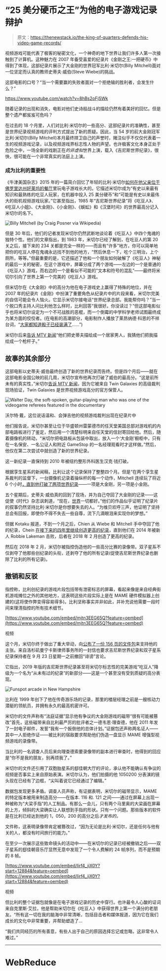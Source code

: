 # “25 美分硬币之王”为他的电子游戏记录辩护

> 原文：<https://thenewstack.io/the-king-of-quarters-defends-his-video-game-records/>

视频游戏可能代表了极客的秘密文化，一个神奇的地下世界让我们许多人第一次接触到了计算机。这种魅力在 2007 年备受喜爱的纪录片《金刚之王:一把硬币》中得到了体现，这部纪录片展示了大金刚的世界冠军比利·米切尔(Billy Mitchell)面对一位坚定而认真的教师史蒂夫·威伯(Steve Wiebe)的挑战。

这部电影的口号？“当一个需要赢的失败者面对一个拒绝输的胜利者，会发生什么？”

https://www.youtube.com/watch?v=8hBs2oFjSWk

随着记录的出现和消失，电影对他们史诗般战斗的描绘仍然有着美好的回忆。但是整个遗产都岌岌可危吗？

在过去的 18 个月里，人们对比利·米切尔的一些高分、这部纪录片的准确性，甚至是世界纪录视频游戏的评判方式提出了新的质疑。因此，当 54 岁的前大金刚冠军比利·米切尔(Billy Mitchell)本月最终捍卫自己的声誉时，赌注似乎不仅仅代表着一生的视频游戏记录，以及视频游戏界标志性人物的声望。也许极客文化本身正处于危险之中，一场全新的戏剧正在*的非虚拟*世界上演，载入《吉尼斯世界纪录》，很快，很可能在一个非常真实的法庭上上演。

### 成为比利的重要性

《牛津美国杂志》2015 年的一篇简介回忆了年轻的比利·米切尔[如何在他父亲位于佛罗里达州好莱坞的餐厅](https://www.oxfordamerican.org/magazine/item/622-the-perfect-man)里玩电子游戏长大的。它描述米切尔成为“有史以来最有知识和最熟练的吃豆人玩家，在机器中投入 25 美分硬币”和“可能是有史以来最伟大的街机视频游戏玩家。”它甚至指出，1985 年“吉尼斯世界纪录”将《吃豆人》、《吃豆人小姐》、《大金刚》、《小金刚》、《蜈蚣》和《汉堡时间》的世界最高分记入米切尔的名下。

![Billy Mitchell (by Craig Posner via Wikipedia)](img/49610306be6e3c721e4b4338424c4e5a.png)

但是 30 年后，他们的记者发现米切尔仍然武断地谈论着《吃豆人》中四个鬼魂的独特个性。他们的文章指出，到 1983 年，米切尔已经了解到，在吃豆人的第 20 关之后，接下来的 234 关都是完全一样的——而且有“许多”地方，你可以简单地把你的吃豆人停在鬼魂永远找不到他的地方，“然后休息一下，吃个三明治，上个厕所，等等。”但最重要的是，它还描述了他和一个朋友如何破解了《吃豆人》神秘的最后一关的秘密，在这个游戏中，屏幕分成了两个游戏——左边的一个是普通的《吃豆人》游戏，而右边的一个是看似不可能的“文本和符号的混乱”——最终将米切尔引向了世界上第一个完美的《吃豆人》游戏。

但米切尔在《大金刚》中的高分为他在电子游戏史上赢得了特殊的地位，并在 2007 年的纪录片《金刚》中扮演了重要角色从纪录片中的片段来看，米切尔完美的自信可能会令人恼火。它显示米切尔接电话“世界纪录总部。我能帮你吗？”当一个脱口秀主持人问比利他怎么样时，比利回答“我很好。你没读过？”但这部电影似乎也将米切尔设定为一个不可战胜的恶棍，而一个倒霉的中学科学老师试图最终成为某方面的佼佼者。(在电影的高潮部分，电影制作人播放了莱昂纳德·科恩的不祥台词，“[大家都知道骰子已经装满了](https://www.youtube.com/watch?v=Lin-a2lTelg)……”)

米切尔后来[告诉 MTV 新闻](http://www.mtv.com/news/1560691/ex-donkey-kong-champ-finally-speaks-after-getting-bruised-by-new-doc/)“他们把史蒂夫描绘成一个居家男人，我猜他们把我描绘成一个枪杆子。”

## **故事的其余部分**

这部电影以史蒂夫·威伯最终创造了新的世界纪录而告终。但是四个月后——就在这部电影全国公映的前几周，米切尔宣布他再次打破了威伯的最高分。“这是前所未有的真实性，”米切尔[告诉 MTV 新闻](http://www.mtv.com/news/1565744/donkey-kong-king-reclaims-top-score-and-hes-got-witnesses-to-prove-it/)，因为它被来自 Twin Galaxies 的高级裁判现场验证，Twin Galaxies 是世界视频游戏高分的官方保管人。

![Walter Day, the soft-spoken, guitar-playing man who was one of the videogame referees featured in the documentary](img/0849697e6522c20114432ca7c2d66bf9.png)

沃尔特·戴，这位说话温和、会弹吉他的视频游戏裁判出现在纪录片中

他们报告说，米切尔甚至让位于华盛顿州雷蒙德市的任天堂美国总部对游戏机的内部电路板进行了鉴定，然后用一个清楚标明来自任天堂的信封寄回给他。然后，随着摄像机的转动，“米切尔把电路板从包装中取出，放入一个‘大金刚’橱柜中，只有在一名保安、一名公证人和附近 GameStop 的一名经理观看时才这样做。”然后，他仅在第二次尝试中就创造了新的世界纪录。

这一新纪录一直保持到 2010 年被纽约整形外科医生汉克·钱打破。

根据孪生星系的新闻稿，比利让这个记录保持了整整四个月。但是“在两个孪生星系裁判的监督下，一台摄像机记录着操纵杆的每一个动作，Mitchell 连续玩了将近 6 个小时[，直到他打破了两项世界纪录](https://www.businesswire.com/news/home/20100813005120/en/Billy-Mitchell-Video-Game-Hall-Famer-Reclaims)——一项是大金刚，另一项是小金刚。

五个星期后，史蒂夫·威伯真的回到了现场，并为自己夺回了大金刚的记录——这促使《时代》杂志讽刺道，“现在，[世界](http://techland.time.com/2010/09/20/steve-wiebe-back-on-top-reclaims-donkey-kong-world-record/)一切都好。”他们的作品似乎证明了纪录片的叙事仍然坚持比利·米切尔是你想要失去的人。“为维贝欢呼三声，他证明了坚持总会有回报，即使你不得不失去一些自尊，流下几滴眼泪来实现你的梦想。”

但据 Kotaku 报道，不到一个月之后，Chien 从 Wiebe 和 Mitchell 手中夺回了他的纪录，Chein [在接下来的四年里继续创造更高的纪录](https://kotaku.com/a-new-world-record-ends-hank-chiens-reign-as-donkey-kon-1631455818)，直到他们在 2014 年被新人 Robbie Lakeman 击败，后者在 2018 年 2 月创造了更高的纪录。

然后在 2018 年 2 月，米切尔被指控伪造他的一些高分比赛的录像带。双子星系不仅剥夺了他那些创纪录的头衔，还剥夺了他的所有记录(促使吉尼斯世界纪录也删除了比利的所有记录)。

## **撤销和反驳**

指控称，比利创纪录的游戏片段包括带有泄密标志的屏幕，看起来像是来自经典街机游戏摊位之外的其他地方，这表明这些片段实际上是在 MAME 硬件模拟器上创建的(这将使作弊变得容易得多)。比利坚称事实并非如此，并补充说他需要一段时间来理清指控的所有技术细节。

[https://www.youtube.com/embed/mjtn3EEG65Q?feature=oembed](https://www.youtube.com/embed/mjtn3EEG65Q?feature=oembed)

视频

这个月，米切尔终于做出了重大举动，向[公布了一份 156 页的文件包](https://docs.google.com/document/d/1lGODhaCGZ_ZLCwMHJS74ZNE0YrI5uD_yjxsTilYb9Ls/edit)来支持他的主张。来自洛杉矶曼宁卡斯律师事务所的一封信也要求吉尼斯世界纪录和双子星系纪录保持者在 9 月 23 日星期一之前撤回“诽谤”言论。

它指出，2019 年版的吉尼斯世界纪录甚至将米切尔标志性的完美游戏“吃豆人”降级为一个名为“从未有过的纪录”的新部分——这是一个甚至没有受到质疑的高分表现。

![Funspot arcade in New Hampshire](img/47cc7af13622fda67e54d84d69790e34.png)

比利在 1999 年创下了他在传奇游乐场的记录，那里的楼层经理之前是一艘核动力潜艇的领航员，并拥有永久的最高机密许可。

米切尔的文件声称有“法庭证据”显示他有争议的大金刚游戏的磁带“很有可能被篡改”首先，这些磁带来自比利最严厉的批评者之一德韦恩·理查德，他在 2011 年发了一封电子邮件，发誓“我有一个扳倒他的总体计划。”证据包还声称两名证人——其中一人拒绝作证——被比利的宿敌要求帮助他们伪造一盘显示 MAME 增强型视频游戏的录像带。

当比利的一名调查人员后来向理查德索要录像带的副本进行审查时，他得到的回应是“你不是我的朋友，别再烦我了。”

米切尔的文件还引用了双胞胎星系的郄佳朝大厅的评论，承认他不能确认有争议的视频是否事实上来自原始表演。米切尔认为，他们拍摄的他 1050200 分表演的镜头现在已经有了边框，“尖叫着说它已经通过了编辑。”

数据包发现更多矛盾。调查人员声称，有证据表明，米切尔的磁带显示，MAME 的特定版本被用来制造高分——在版本. 116 和. 121 之间——通过在屏幕上出现一种被称为“大梁手指”的人工制品。有那么一会儿，只有两个马里奥的大梁画在屏幕的上方，倾斜的大梁确实让人联想到手指的形状。只有一个问题。那些版本的软件是在比利已经达到他的 1，050，200 的高分之后*才发布的。*

文件称，这表明录像带肯定被篡改过，“因为无论是比利·米切尔，还是任何与他有关的人，都没有时间旅行的能力。”

在至少一次展示这些致命镜头的活动中——在米切尔的记录已经被撤销之后——双子星系的郄佳朝音乐厅显然无意中发现了一个令人费解的 24 帧序列，而不是预期的 8 帧。

[https://www.youtube.com/embed/Iirf4_jiX0Y?start=12884&feature=oembed](https://www.youtube.com/embed/Iirf4_jiX0Y?start=12884&feature=oembed)

视频

但比利的整个证据包就像是在电子游戏记录的历史中穿行。也许最令人心酸的证词来自克里斯·艾拉，他是帮助米切尔在《吃豆人》中获得世界上第一个满分的老朋友。“所有这一切在我的脑海中非常清晰，包括目击者和媒体报道，因为它在我们成长的文化中非常重要，并帮助塑造了…

“我们共同经历的所有善意，有些人出于自己的原因选择忘记或忽略，这非常令人难过。”

* * *

# WebReduce

<svg xmlns:xlink="http://www.w3.org/1999/xlink" viewBox="0 0 68 31" version="1.1"><title>Group</title> <desc>Created with Sketch.</desc></svg>